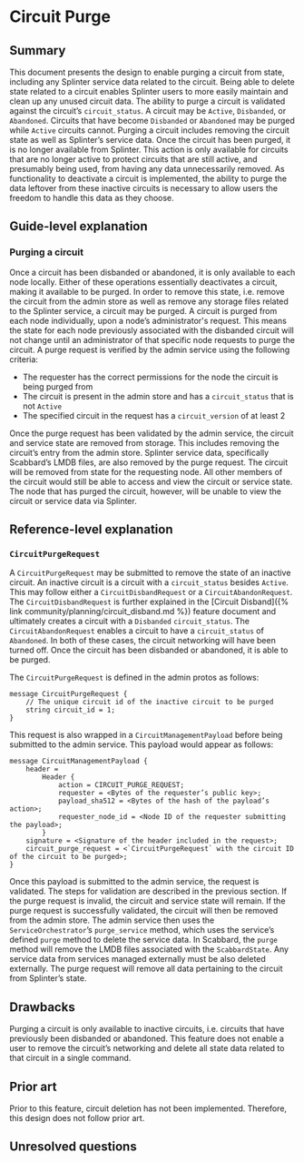 # Circuit Purge
<!--
  Copyright 2018-2021 Cargill Incorporated
  Licensed under Creative Commons Attribution 4.0 International License
  https://creativecommons.org/licenses/by/4.0/
-->

## Summary
[summary]: #summary

This document presents the design to enable purging a circuit from state,
including any Splinter service data related to the circuit. Being able to
delete state related to a circuit enables Splinter users to more easily maintain
and clean up any unused circuit data. The ability to purge a circuit is
validated against the circuit’s `circuit_status`. A circuit may be `Active`,
`Disbanded`, or `Abandoned`. Circuits that have become `Disbanded` or
`Abandoned` may be purged while `Active` circuits cannot. Purging a circuit
includes removing the circuit state as well as Splinter’s service data. Once
the circuit has been purged, it is no longer available from Splinter. This
action is only available for circuits that are no longer active to protect
circuits that are still active, and presumably being used, from having any data
unnecessarily removed. As functionality to deactivate a circuit is implemented,
the ability to purge the data leftover from these inactive circuits is
necessary to allow users the freedom to handle this data as they choose.

## Guide-level explanation
[guide-level-explanation]: #guide-level-explanation

### Purging a circuit

Once a circuit has been disbanded or abandoned, it is only available to each
node locally. Either of these operations essentially deactivates a circuit,
making it available to be purged. In order to remove this state, i.e. remove
the circuit from the admin store as well as remove any storage files related to
the Splinter service, a circuit may be purged. A circuit is purged from each
node individually, upon a node’s administrator's request. This means the state
for each node previously associated with the disbanded circuit will not change
until an administrator of that specific node requests to purge the circuit. A
purge request is verified by the admin service using the following criteria:

  - The requester has the correct permissions for the node the circuit is being
    purged from
  - The circuit is present in the admin store and has a `circuit_status` that
    is not `Active`
  - The specified circuit in the request has a `circuit_version` of at least 2

Once the purge request has been validated by the admin service, the circuit and
service state are removed from storage. This includes removing the circuit’s
entry from the admin store. Splinter service data, specifically Scabbard’s LMDB
files, are also removed by the purge request. The circuit will be removed
from state for the requesting node. All other members of the circuit would
still be able to access and view the circuit or service state. The node that
has purged the circuit, however, will be unable to view the circuit or service
data via Splinter.

## Reference-level explanation
[reference-level-explanation]: #reference-level-explanation

### `CircuitPurgeRequest`

A `CircuitPurgeRequest` may be submitted to remove the state of an inactive
circuit. An inactive circuit is a circuit with a `circuit_status` besides
`Active`. This may follow either a `CircuitDisbandRequest` or a
`CircuitAbandonRequest`. The `CircuitDisbandRequest` is further explained in
the [Circuit Disband]({% link community/planning/circuit_disband.md %}) feature
document and ultimately creates a circuit with a `Disbanded` `circuit_status`.
The `CircuitAbandonRequest` enables a circuit to have a `circuit_status` of
`Abandoned`. In both of these cases, the circuit networking will have been
turned off. Once the circuit has been disbanded or abandoned, it is able to be
purged.

The `CircuitPurgeRequest` is defined in the admin protos as follows:

```
message CircuitPurgeRequest {
    // The unique circuit id of the inactive circuit to be purged
    string circuit_id = 1;
}
```
This request is also wrapped in a `CircuitManagementPayload` before being
submitted to the admin service. This payload would appear as follows:

```
message CircuitManagementPayload {
    header =
        Header {
            action = CIRCUIT_PURGE_REQUEST;
            requester = <Bytes of the requester’s public key>;
            payload_sha512 = <Bytes of the hash of the payload’s action>;
            requester_node_id = <Node ID of the requester submitting the payload>;
        }
    signature = <Signature of the header included in the request>;
    circuit_purge_request = <`CircuitPurgeRequest` with the circuit ID of the circuit to be purged>;
}
```

Once this payload is submitted to the admin service, the request is validated.
The steps for validation are described in the previous section. If the purge
request is invalid, the circuit and service state will remain. If the purge
request is successfully validated, the circuit will then be removed from the
admin store. The admin service then uses the `ServiceOrchestrator`’s
`purge_service` method, which uses the service’s defined `purge` method to
delete the service data. In Scabbard, the `purge` method will remove the LMDB
files associated with the `ScabbardState`. Any service data from services
managed externally must be also deleted externally. The purge request will
remove all data pertaining to the circuit from Splinter’s state.

## Drawbacks
[drawbacks]: #drawbacks

Purging a circuit is only available to inactive circuits, i.e. circuits that
have previously been disbanded or abandoned. This feature does not enable a
user to remove the circuit’s networking and delete all state data related to
that circuit in a single command.

## Prior art
[prior-art]: #prior-art

Prior to this feature, circuit deletion has not been implemented. Therefore,
this design does not follow prior art.

## Unresolved questions
[unresolved]: #unresolved
